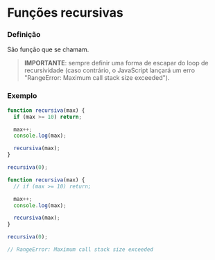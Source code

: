 # Funções recursivas

### **Definição**

São função que se chamam.

> **IMPORTANTE**: sempre definir uma forma de escapar do loop de recursividade (caso contrário, o JavaScript lançará um erro "RangeError: Maximum call stack size exceeded").

### **Exemplo**

```js
function recursiva(max) {
  if (max >= 10) return;

  max++;
  console.log(max);

  recursiva(max);
}

recursiva(0);
```

```js
function recursiva(max) {
  // if (max >= 10) return;

  max++;
  console.log(max);

  recursiva(max);
}

recursiva(0);

// RangeError: Maximum call stack size exceeded
```